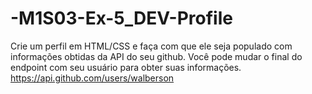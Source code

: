 # -M1S03-Ex-5_DEV-Profile

Crie um perfil em HTML/CSS e faça com que ele seja populado com informações obtidas da API do seu github.
Você pode mudar o final do endpoint com seu usuário para obter suas informações.
https://api.github.com/users/walberson
